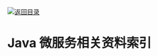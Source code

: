 [![返回目录](https://parg.co/UGo)](https://github.com/wxyyxc1992/Awesome-Links) 
 
 
 
 
 

# Java 微服务相关资料索引